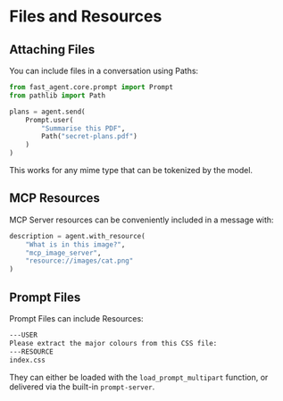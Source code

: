 # Files and Resources

## Attaching Files

You can include files in a conversation using Paths:

```python
from fast_agent.core.prompt import Prompt
from pathlib import Path

plans = agent.send(
    Prompt.user(
        "Summarise this PDF",
        Path("secret-plans.pdf")
    )
)
```

This works for any mime type that can be tokenized by the model.

## MCP Resources

MCP Server resources can be conveniently included in a message with:

```python
description = agent.with_resource(
    "What is in this image?",
    "mcp_image_server",
    "resource://images/cat.png"
)
```

## Prompt Files

Prompt Files can include Resources:

```md title="agent_script.txt"
---USER
Please extract the major colours from this CSS file:
---RESOURCE
index.css
```

They can either be loaded with the `load_prompt_multipart` function, or delivered via the built-in `prompt-server`.
